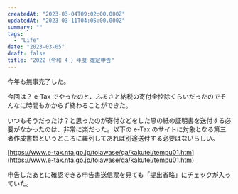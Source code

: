 ```yaml
---
createdAt: "2023-03-04T09:02:00.000Z"
updatedAt: "2023-03-11T04:05:00.000Z"
summary: ""
tags:
  - "Life"
date: "2023-03-05"
draft: false
title: "2022（令和 4 ）年度 確定申告"
---
```


今年も無事完了した。

今回は？ e-Tax でやったのと、ふるさと納税の寄付金控除くらいだったのでそんなに時間もかからず終わることができた。

いつもそうだったけ？と思ったのが寄付などをした際の紙の証明書を送付する必要がなかったのは、非常に楽だった。以下の e-Tax のサイトに対象となる第三者作成書類というところに羅列してあれば別途送付する必要はないらしい。

[https://www.e-tax.nta.go.jp/toiawase/qa/kakutei/tempu01.htm](https://www.e-tax.nta.go.jp/toiawase/qa/kakutei/tempu01.htm)

申告したあとに確認できる申告書送信票を見ても「提出省略」にチェックが入っていた。
